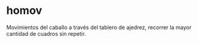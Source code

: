 # homov
Movimientos del caballo a través del tablero de ajedrez, recorrer la mayor cantidad de cuadros sin repetir.
